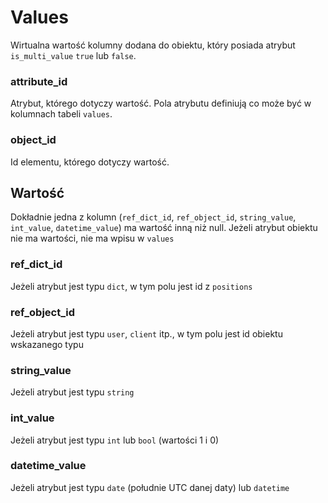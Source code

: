 # Values

Wirtualna wartość kolumny dodana do obiektu, który posiada atrybut `is_multi_value` `true` lub `false`.

### attribute_id

Atrybut, którego dotyczy wartość. Pola atrybutu definiują co może być w kolumnach tabeli `values`.

### object_id

Id elementu, którego dotyczy wartość.

## Wartość

Dokładnie jedna z kolumn (`ref_dict_id`, `ref_object_id`, `string_value`, `int_value`, `datetime_value`) ma
wartość inną niż null. Jeżeli atrybut obiektu nie ma wartości, nie ma wpisu w `values`

### ref_dict_id

Jeżeli atrybut jest typu `dict`, w tym polu jest id z `positions`

### ref_object_id

Jeżeli atrybut jest typu `user`, `client` itp., w tym polu jest id obiektu wskazanego typu

### string_value

Jeżeli atrybut jest typu `string`

### int_value

Jeżeli atrybut jest typu `int` lub `bool` (wartości 1 i 0)

### datetime_value

Jeżeli atrybut jest typu `date` (południe UTC danej daty) lub `datetime`
